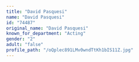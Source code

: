 ```yaml
---
title: "David Pasquesi"
name: "David Pasquesi"
id: "74487"
original_name: "David Pasquesi"
known_for_department: "Acting"
gender: "2"
adult: "false"
profile_path: "/oQplec891LMv0wndTtKh1bIS11Z.jpg"
---
```

